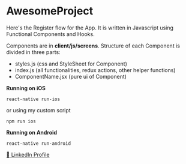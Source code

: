 # AwesomeProject

Here's the Register flow for the App. It is written in Javascript using Functional Components and Hooks.

Components are in **client/js/screens**. Structure of each Component is divided in three parts:

- styles.js (css and StyleSheet for Component)
- index.js (all functionalities, redux actions, other helper functions)
- ComponentName.jsx (pure ui of Component)

**Running on iOS**

```
react-native run-ios
```

or using my custom script

```
npm run ios
```

**Running on Android**

```
react-native run-android
```

[🔗 LinkedIn Profile](https://www.linkedin.com/in/andrejrakic/)
